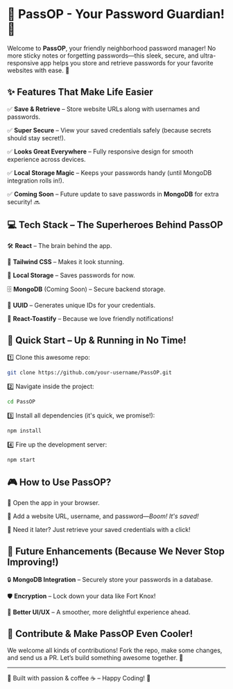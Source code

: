  # 🚀 PassOP - Your Password Guardian! 🔐

Welcome to **PassOP**, your friendly neighborhood password manager! No more sticky notes or forgetting passwords—this sleek, secure, and ultra-responsive app helps you store and retrieve passwords for your favorite websites with ease. 📌

## ✨ Features That Make Life Easier

✅ **Save & Retrieve** – Store website URLs along with usernames and passwords.

✅ **Super Secure** – View your saved credentials safely (because secrets should stay secret!).

✅ **Looks Great Everywhere** – Fully responsive design for smooth experience across devices.

✅ **Local Storage Magic** – Keeps your passwords handy (until MongoDB integration rolls in!).

✅ **Coming Soon** – Future update to save passwords in **MongoDB** for extra security! 🔜

## 💻 Tech Stack – The Superheroes Behind PassOP

🛠 **React** – The brain behind the app.

🎨 **Tailwind CSS** – Makes it look stunning.

💾 **Local Storage** – Saves passwords for now.

🗄 **MongoDB** (Coming Soon) – Secure backend storage.

🔑 **UUID** – Generates unique IDs for your credentials.

🔔 **React-Toastify** – Because we love friendly notifications!

## 🚀 Quick Start – Up & Running in No Time!

1️⃣ Clone this awesome repo:
   ```sh
   git clone https://github.com/your-username/PassOP.git
   ```
2️⃣ Navigate inside the project:
   ```sh
   cd PassOP
   ```
3️⃣ Install all dependencies (it's quick, we promise!):
   ```sh
   npm install
   ```
4️⃣ Fire up the development server:
   ```sh
   npm start
   ```

## 🎮 How to Use PassOP?

🔹 Open the app in your browser.

🔹 Add a website URL, username, and password—*Boom! It's saved!*

🔹 Need it later? Just retrieve your saved credentials with a click!

## 🚧 Future Enhancements (Because We Never Stop Improving!)

🔒 **MongoDB Integration** – Securely store your passwords in a database.

🛡 **Encryption** – Lock down your data like Fort Knox!

🎨 **Better UI/UX** – A smoother, more delightful experience ahead.

## 🤝 Contribute & Make PassOP Even Cooler!

We welcome all kinds of contributions! Fork the repo, make some changes, and send us a PR. Let’s build something awesome together. 💪


---

💙 Built with passion & coffee ☕ – Happy Coding! 🚀

